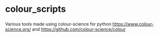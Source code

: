 # colour_scripts
###
Various tools made using colour-science for python https://www.colour-science.org/ and https://github.com/colour-science/colour

